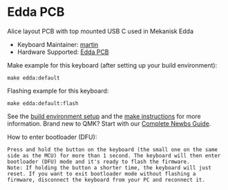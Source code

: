 # Edda PCB

Alice layout PCB with top mounted USB C used in Mekanisk Edda

* Keyboard Maintainer: [martin](https://github.com/arnstadm)
* Hardware Supported: [Edda PCB](https://tastatur.no/collections/forhandsbestilling-1/products/edda-pcb?variant=39481626001453)

Make example for this keyboard (after setting up your build environment):

    make edda:default

Flashing example for this keyboard:

    make edda:default:flash

See the [build environment setup](https://docs.qmk.fm/#/getting_started_build_tools) and the [make instructions](https://docs.qmk.fm/#/getting_started_make_guide) for more information. Brand new to QMK? Start with our [Complete Newbs Guide](https://docs.qmk.fm/#/newbs).

How to enter bootloader (DFU):

    Press and hold the button on the keyboard (the small one on the same side as the MCU) for more than 1 second. The keyboard will then enter bootloader (DFU) mode and it's ready to flash the firmware.
    Note: If holding the button a shorter time, the keyboard will just reset. If you want to exit bootloader mode without flashing a firmware, disconnect the keyboard from your PC and reconnect it.
